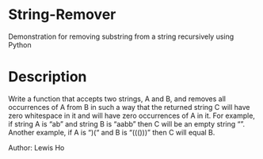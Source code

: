 # String-Remover
Demonstration for removing substring from a string recursively using Python

Description
====
Write a function that accepts two strings, A and B, and removes all occurrences of A from B in such a way that the returned string C will have zero whitespace in it and will have zero occurrences of A in it. For example, if string A is “ab” and string B is “aabb” then C will be an empty string “”. Another example, if A is “)(“ and B is “((()))” then C will equal B.

Author: Lewis Ho
